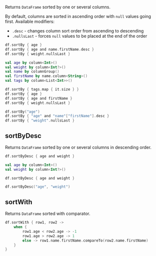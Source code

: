 [//]: # (title: sortBy)

<!---IMPORT org.jetbrains.kotlinx.dataframe.samples.api.Modify-->

Returns `DataFrame` sorted by one or several columns.

By default, columns are sorted in ascending order with `null` values going first. Available modifiers:
* `.desc` - changes column sort order from ascending to descending
* `.nullsLast` - forces `null` values to be placed at the end of the order

<!---FUN sortBy-->
<tabs>
<tab title="Properties">

```kotlin
df.sortBy { age }
df.sortBy { age and name.firstName.desc }
df.sortBy { weight.nullsLast }
```

</tab>
<tab title="Accessors">

```kotlin
val age by column<Int>()
val weight by column<Int?>()
val name by columnGroup()
val firstName by name.column<String>()
val tags by column<List<Int>>()

df.sortBy { tags.map { it.size } }
df.sortBy { age }
df.sortBy { age and firstName }
df.sortBy { weight.nullsLast }
```

</tab>
<tab title="Strings">

```kotlin
df.sortBy("age")
df.sortBy { "age" and "name"["firstName"].desc }
df.sortBy { "weight".nullsLast }
```

</tab></tabs>
<!---END-->

## sortByDesc

Returns `DataFrame` sorted by one or several columns in descending order.

<!---FUN sortByDesc-->
<tabs>
<tab title="Properties">

```kotlin
df.sortByDesc { age and weight }
```

</tab>
<tab title="Accessors">

```kotlin
val age by column<Int>()
val weight by column<Int?>()

df.sortByDesc { age and weight }
```

</tab>
<tab title="Strings">

```kotlin
df.sortByDesc("age", "weight")
```

</tab></tabs>
<!---END-->

## sortWith

Returns `DataFrame` sorted with comparator.

<!---FUN sortWith-->

```kotlin
df.sortWith { row1, row2 ->
    when {
        row1.age < row2.age -> -1
        row1.age > row2.age -> 1
        else -> row1.name.firstName.compareTo(row2.name.firstName)
    }
}
```

<!---END-->
